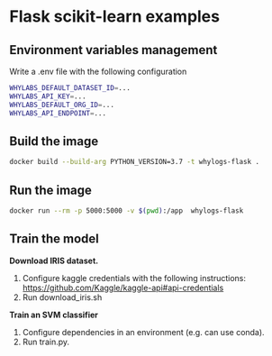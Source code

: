 # Flask scikit-learn examples


## Environment variables management

Write a .env file with the following configuration

```bash
WHYLABS_DEFAULT_DATASET_ID=...
WHYLABS_API_KEY=...
WHYLABS_DEFAULT_ORG_ID=...
WHYLABS_API_ENDPOINT=...
```

## Build the image

```bash
docker build --build-arg PYTHON_VERSION=3.7 -t whylogs-flask .
```

## Run the image

```bash
docker run --rm -p 5000:5000 -v $(pwd):/app  whylogs-flask
```


## Train the model

__Download IRIS dataset.__

1. Configure kaggle credentials with the following instructions: https://github.com/Kaggle/kaggle-api#api-credentials
2. Run download_iris.sh

__Train an SVM classifier__

1. Configure dependencies in an environment (e.g. can use conda).
2. Run train.py.
